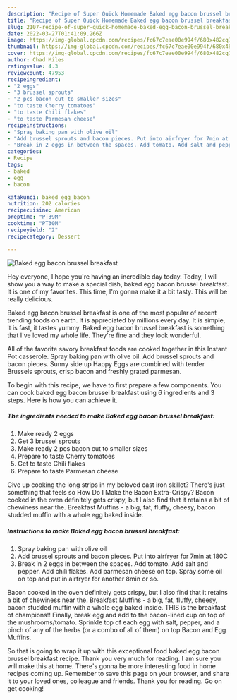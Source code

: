 ```yaml
---
description: "Recipe of Super Quick Homemade Baked egg bacon brussel breakfast"
title: "Recipe of Super Quick Homemade Baked egg bacon brussel breakfast"
slug: 2107-recipe-of-super-quick-homemade-baked-egg-bacon-brussel-breakfast
date: 2022-03-27T01:41:09.266Z
image: https://img-global.cpcdn.com/recipes/fc67c7eae00e994f/680x482cq70/baked-egg-bacon-brussel-breakfast-recipe-main-photo.jpg
thumbnail: https://img-global.cpcdn.com/recipes/fc67c7eae00e994f/680x482cq70/baked-egg-bacon-brussel-breakfast-recipe-main-photo.jpg
cover: https://img-global.cpcdn.com/recipes/fc67c7eae00e994f/680x482cq70/baked-egg-bacon-brussel-breakfast-recipe-main-photo.jpg
author: Chad Miles
ratingvalue: 4.3
reviewcount: 47953
recipeingredient:
- "2 eggs"
- "3 brussel sprouts"
- "2 pcs bacon cut to smaller sizes"
- "to taste Cherry tomatoes"
- "to taste Chili flakes"
- "to taste Parmesan cheese"
recipeinstructions:
- "Spray baking pan with olive oil"
- "Add brussel sprouts and bacon pieces. Put into airfryer for 7min at 180C"
- "Break in 2 eggs in between the spaces. Add tomato. Add salt and pepper. Add chili flakes. Add parmesan cheese on top. Spray some oil on top and put in airfryer for another 8min or so."
categories:
- Recipe
tags:
- baked
- egg
- bacon

katakunci: baked egg bacon 
nutrition: 202 calories
recipecuisine: American
preptime: "PT39M"
cooktime: "PT30M"
recipeyield: "2"
recipecategory: Dessert

---
```



![Baked egg bacon brussel breakfast](https://img-global.cpcdn.com/recipes/fc67c7eae00e994f/680x482cq70/baked-egg-bacon-brussel-breakfast-recipe-main-photo.jpg)

Hey everyone, I hope you're having an incredible day today. Today, I will show you a way to make a special dish, baked egg bacon brussel breakfast. It is one of my favorites. This time, I'm gonna make it a bit tasty. This will be really delicious.

Baked egg bacon brussel breakfast is one of the most popular of recent trending foods on earth. It is appreciated by millions every day. It is simple, it is fast, it tastes yummy. Baked egg bacon brussel breakfast is something that I've loved my whole life. They're fine and they look wonderful.

All of the favorite savory breakfast foods are cooked together in this Instant Pot casserole. Spray baking pan with olive oil. Add brussel sprouts and bacon pieces. Sunny side up Happy Eggs are combined with tender Brussels sprouts, crisp bacon and freshly grated parmesan.


To begin with this recipe, we have to first prepare a few components. You can cook baked egg bacon brussel breakfast using 6 ingredients and 3 steps. Here is how you can achieve it.

<!--inarticleads1-->

##### The ingredients needed to make Baked egg bacon brussel breakfast:

1. Make ready 2 eggs
1. Get 3 brussel sprouts
1. Make ready 2 pcs bacon cut to smaller sizes
1. Prepare to taste Cherry tomatoes
1. Get to taste Chili flakes
1. Prepare to taste Parmesan cheese


Give up cooking the long strips in my beloved cast iron skillet? There's just something that feels so How Do I Make the Bacon Extra-Crispy? Bacon cooked in the oven definitely gets crispy, but I also find that it retains a bit of chewiness near the. Breakfast Muffins - a big, fat, fluffy, cheesy, bacon studded muffin with a whole egg baked inside. 

<!--inarticleads2-->

##### Instructions to make Baked egg bacon brussel breakfast:

1. Spray baking pan with olive oil
1. Add brussel sprouts and bacon pieces. Put into airfryer for 7min at 180C
1. Break in 2 eggs in between the spaces. Add tomato. Add salt and pepper. Add chili flakes. Add parmesan cheese on top. Spray some oil on top and put in airfryer for another 8min or so.


Bacon cooked in the oven definitely gets crispy, but I also find that it retains a bit of chewiness near the. Breakfast Muffins - a big, fat, fluffy, cheesy, bacon studded muffin with a whole egg baked inside. THIS is the breakfast of champions!! Finally, break egg and add to the bacon-lined cup on top of the mushrooms/tomato. Sprinkle top of each egg with salt, pepper, and a pinch of any of the herbs (or a combo of all of them) on top Bacon and Egg Muffins. 

So that is going to wrap it up with this exceptional food baked egg bacon brussel breakfast recipe. Thank you very much for reading. I am sure you will make this at home. There's gonna be more interesting food in home recipes coming up. Remember to save this page on your browser, and share it to your loved ones, colleague and friends. Thank you for reading. Go on get cooking!
